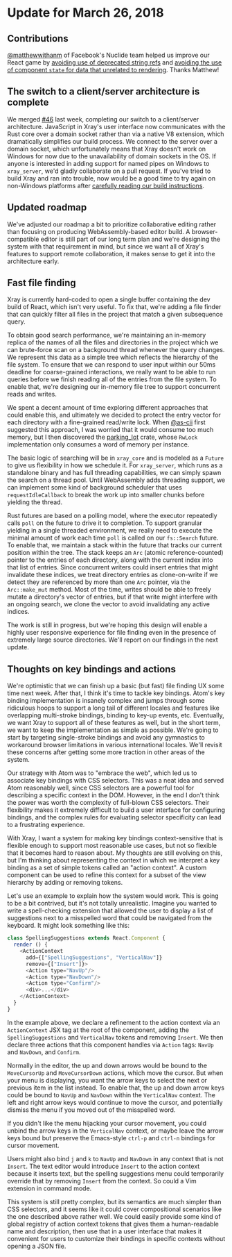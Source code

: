 # Update for March 26, 2018

## Contributions

[@matthewwithanm](https://github.com/matthewwithanm) of Facebook's Nuclide team helped us improve our React game by [avoiding use of deprecated string refs](https://github.com/atom/xray/pull/50) and [avoiding the use of component `state` for data that unrelated to rendering](https://github.com/atom/xray/pull/51). Thanks Matthew!

## The switch to a client/server architecture is complete

We merged [#46](https://github.com/atom/xray/pull/46) last week, completing our switch to a client/server architecture. JavaScript in Xray's user interface now communicates with the Rust core over a domain socket rather than via a native V8 extension, which dramatically simplifies our build process. We connect to the server over a domain socket, which unfortunately means that Xray doesn't work on Windows for now due to the unavailability of domain sockets in the OS. If anyone is interested in adding support for named pipes on Windows to `xray_server`, we'd gladly collaborate on a pull request. If you've tried to build Xray and ran into trouble, now would be a good time to try again on non-Windows platforms after [carefully reading our build instructions](../../CONTRIBUTING.md#building).

## Updated roadmap

We've adjusted our roadmap a bit to prioritize collaborative editing rather than focusing on producing WebAssembly-based editor build. A browser-compatible editor is still part of our long term plan and we're designing the system with that requirement in mind, but since we want all of Xray's features to support remote collaboration, it makes sense to get it into the architecture early.

## Fast file finding

Xray is currently hard-coded to open a single buffer containing the dev build of React, which isn't very useful. To fix that, we're adding a file finder that can quickly filter all files in the project that match a given subsequence query.

To obtain good search performance, we're maintaining an in-memory replica of the names of all the files and directories in the project which we can brute-force scan on a background thread whenever the query changes. We represent this data as a simple tree which reflects the hierarchy of the file system. To ensure that we can respond to user input within our 50ms deadline for coarse-grained interactions, we really want to be able to run queries before we finish reading all of the entries from the file system. To enable that, we're designing our in-memory file tree to support concurrent reads and writes.

We spent a decent amount of time exploring different approaches that could enable this, and ultimately we decided to protect the entry vector for each directory with a fine-grained read/write lock. When [@as-cii](https://github.com/as-cii) first suggested this approach, I was worried that it would consume too much memory, but I then discovered the [parking_lot](https://github.com/Amanieu/parking_lot) crate, whose `RwLock` implementation only consumes a word of memory per instance.

The basic logic of searching will be in `xray_core` and is modeled as a `Future` to give us flexibility in how we schedule it. For `xray_server`, which runs as a standalone binary and has full threading capabilities, we can simply spawn the search on a thread pool. Until WebAssembly adds threading support, we can implement some kind of background scheduler that uses `requestIdleCallback` to break the work up into smaller chunks before yielding the thread.

Rust futures are based on a polling model, where the executor repeatedly calls `poll` on the future to drive it to completion. To support granular yielding in a single threaded environment, we really need to execute the minimal amount of work each time `poll` is called on our `fs::Search` future. To enable that, we maintain a stack within the future that tracks our current position within the tree. The stack keeps an `Arc` (atomic reference-counted) pointer to the entries of each directory, along with the current index into that list of entries. Since concurrent writers could insert entries that might invalidate these indices, we treat directory entries as clone-on-write if we detect they are referenced by more than one `Arc` pointer, via the `Arc::make_mut` method. Most of the time, writes should be able to freely mutate a directory's vector of entries, but if that write might interfere with an ongoing search, we clone the vector to avoid invalidating any active indices.

The work is still in progress, but we're hoping this design will enable a highly user responsive experience for file finding even in the presence of extremely large source directories. We'll report on our findings in the next update.

## Thoughts on key bindings and actions

We're optimistic that we can finish up a basic (but fast) file finding UX some time next week. After that, I think it's time to tackle key bindings. Atom's key binding implementation is insanely complex and jumps through some ridiculous hoops to support a long tail of different locales and features like overlapping multi-stroke bindings, binding to key-up events, etc. Eventually, we want Xray to support all of these features as well, but in the short term, we want to keep the implementation as simple as possible. We're going to start by targeting single-stroke bindings and avoid any gymnastics to workaround browser limitations in various international locales. We'll revisit these concerns after getting some more traction in other areas of the system.

Our strategy with Atom was to "embrace the web", which led us to associate key bindings with CSS selectors. This was a neat idea and served Atom reasonably well, since CSS selectors are a powerful tool for describing a specific context in the DOM. However, in the end I don't think the power was worth the complexity of full-blown CSS selectors. Their flexibility makes it extremely difficult to build a user interface for configuring bindings, and the complex rules for evaluating selector specificity can lead to a frustrating experience.

With Xray, I want a system for making key bindings context-sensitive that is flexible enough to support most reasonable use cases, but not so flexible that it becomes hard to reason about. My thoughts are still evolving on this, but I'm thinking about representing the context in which we interpret a key binding as a set of simple tokens called an "action context". A custom component can be used to refine this context for a subset of the view hierarchy by adding or removing tokens.

Let's use an example to explain how the system would work. This is going to be a bit contrived, but it's not totally unrealistic. Imagine you wanted to write a spell-checking extension that allowed the user to display a list of suggestions next to a misspelled word that could be navigated from the keyboard. It might look something like this:

```js
class SpellingSuggestions extends React.Component {
  render () {
    <ActionContext
      add={["SpellingSuggestions", "VerticalNav"]}
      remove={["Insert"]}>
      <Action type="NavUp"/>
      <Action type="NavDown"/>
      <Action type="Confirm"/>
      <div>...</div>
    </ActionContext>  
  }
}
```

In the example above, we declare a refinement to the action context via an `ActionContext` JSX tag at the root of the component, adding the `SpellingSuggestions` and `VerticalNav` tokens and removing `Insert`. We then declare three actions that this component handles via `Action` tags: `NavUp` and `NavDown`, and `Confirm`.

Normally in the editor, the up and down arrows would be bound to the `MoveCursorUp` and `MoveCursorDown` actions, which move the cursor. But when your menu is displaying, you want the arrow keys to select the next or previous item in the list instead. To enable that, the up and down arrow keys could be bound to `NavUp` and `NavDown` within the `VerticalNav` context. The left and right arrow keys would continue to move the cursor, and potentially dismiss the menu if you moved out of the misspelled word.

If you didn't like the menu hijacking your cursor movement, you could unbind the arrow keys in the `VerticalNav` context, or maybe leave the arrow keys bound but preserve the Emacs-style `ctrl-p` and `ctrl-n` bindings for cursor movement.

Users might also bind `j` and `k` to `NavUp` and `NavDown` in any context that is not `Insert`. The text editor would introduce `Insert` to the action context because it inserts text, but the spelling suggestions menu could temporarily override that by removing `Insert` from the context. So could a Vim extension in command mode.

This system is still pretty complex, but its semantics are much simpler than CSS selectors, and it seems like it could cover compositional scenarios like the one described above rather well. We could easily provide some kind of global registry of action context tokens that gives them a human-readable name and description, then use that in a user interface that makes it convenient for users to customize their bindings in specific contexts without opening a JSON file.
